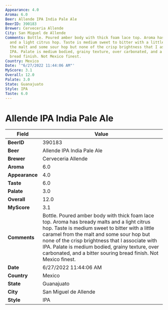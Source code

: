 ```yaml
---
Appearance: 4.0
Aroma: 6.0
Beer: Allende IPA India Pale Ale
BeerID: 390183
Brewer: Cerveceria Allende
City: San Miguel de Allende
Comments: Bottle. Poured amber body with thick foam lace top. Aroma has bready malts
  and a light citrus hop. Taste is medium sweet to bitter with a little caramel from
  the malt and some sour hop but none of the crisp brightness that I associate with
  IPA. Palate is medium bodied, grainy texture, over carbonated, and a bitter souring
  bread finish. Not Mexico finest.
Country: Mexico
Date: '"6/27/2022 11:44:06 AM"'
MyScore: 3.1
Overall: 12.0
Palate: 3.0
State: Guanajuato
Style: IPA
Taste: 6.0
---
```


# Allende IPA India Pale Ale

| Field         | Value |
|---------------|-------|
| **BeerID** | 390183 |
| **Beer** | Allende IPA India Pale Ale |
| **Brewer** | Cerveceria Allende |
| **Aroma** | 6.0 |
| **Appearance** | 4.0 |
| **Taste** | 6.0 |
| **Palate** | 3.0 |
| **Overall** | 12.0 |
| **MyScore** | 3.1 |
| **Comments** | Bottle. Poured amber body with thick foam lace top. Aroma has bready malts and a light citrus hop. Taste is medium sweet to bitter with a little caramel from the malt and some sour hop but none of the crisp brightness that I associate with IPA. Palate is medium bodied, grainy texture, over carbonated, and a bitter souring bread finish. Not Mexico finest. |
| **Date** | 6/27/2022 11:44:06 AM |
| **Country** | Mexico |
| **State** | Guanajuato |
| **City** | San Miguel de Allende |
| **Style** | IPA |
